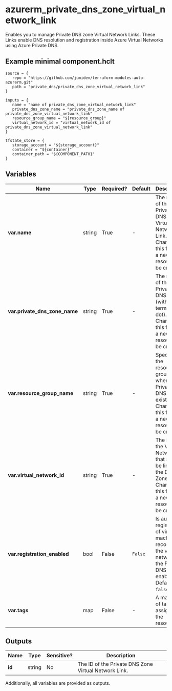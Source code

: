 # azurerm_private_dns_zone_virtual_network_link

Enables you to manage Private DNS zone Virtual Network Links. These Links enable DNS resolution and registration inside Azure Virtual Networks using Azure Private DNS.

## Example minimal component.hclt

```hcl
source = {
   repo = "https://github.com/jumidev/terraform-modules-auto-azurerm.git" 
   path = "private_dns/private_dns_zone_virtual_network_link" 
}

inputs = {
   name = "name of private_dns_zone_virtual_network_link" 
   private_dns_zone_name = "private_dns_zone_name of private_dns_zone_virtual_network_link" 
   resource_group_name = "${resource_group}" 
   virtual_network_id = "virtual_network_id of private_dns_zone_virtual_network_link" 
}

tfstate_store = {
   storage_account = "${storage_account}" 
   container = "${container}" 
   container_path = "${COMPONENT_PATH}" 
}

```

## Variables

| Name | Type | Required? |  Default  |  Description |
| ---- | ---- | --------- |  ----------- | ----------- |
| **var.name** | string | True | -  |  The name of the Private DNS Zone Virtual Network Link. Changing this forces a new resource to be created. | 
| **var.private_dns_zone_name** | string | True | -  |  The name of the Private DNS zone (without a terminating dot). Changing this forces a new resource to be created. | 
| **var.resource_group_name** | string | True | -  |  Specifies the resource group where the Private DNS Zone exists. Changing this forces a new resource to be created. | 
| **var.virtual_network_id** | string | True | -  |  The ID of the Virtual Network that should be linked to the DNS Zone. Changing this forces a new resource to be created. | 
| **var.registration_enabled** | bool | False | `False`  |  Is auto-registration of virtual machine records in the virtual network in the Private DNS zone enabled? Defaults to `false`. | 
| **var.tags** | map | False | -  |  A mapping of tags to assign to the resource. | 



## Outputs

| Name | Type | Sensitive? | Description |
| ---- | ---- | --------- | --------- |
| **id** | string | No  | The ID of the Private DNS Zone Virtual Network Link. | 

Additionally, all variables are provided as outputs.
